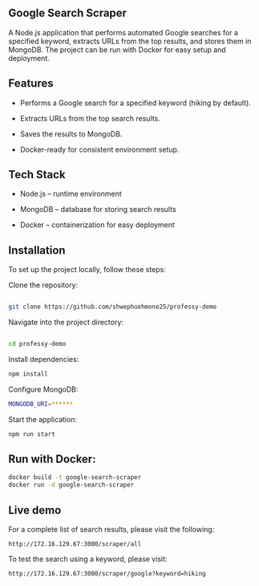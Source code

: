 ## Google Search Scraper

A Node.js application that performs automated Google searches for a specified keyword, extracts URLs from the top results, and stores them in MongoDB. The project can be run with Docker for easy setup and deployment.

## Features

- Performs a Google search for a specified keyword (hiking by default).

- Extracts URLs from the top search results.

- Saves the results to MongoDB.

- Docker-ready for consistent environment setup.


## Tech Stack

- Node.js – runtime environment

- MongoDB – database for storing search results

- Docker – containerization for easy deployment

## Installation

To set up the project locally, follow these steps:

   Clone the repository:
```bash

git clone https://github.com/shwephuehmone25/professy-demo
```

Navigate into the project directory:

```bash

cd professy-demo
```

   Install dependencies:

```bash
npm install
```
Configure MongoDB:
```bash
MONGODB_URI=******
```

Start the application:

```bash
npm run start
```
## Run with Docker:
```bash
docker build -t google-search-scraper
docker run -d google-search-scraper
```

## Live demo
For a complete list of search results, please visit the following:
```
http://172.16.129.67:3000/scraper/all
```

To test the search using a keyword, please visit:
```
http://172.16.129.67:3000/scraper/google?keyword=hiking
```
